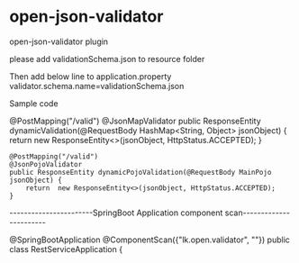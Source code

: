 # open-json-validator
open-json-validator plugin

please add validationSchema.json to resource folder

Then add below line to application.property
validator.schema.name=validationSchema.json


Sample code 

@PostMapping("/valid")
	@JsonMapValidator
    public ResponseEntity dynamicValidation(@RequestBody HashMap<String, Object> jsonObject) {
        return  new ResponseEntity<>(jsonObject, HttpStatus.ACCEPTED);
    }

	@PostMapping("/valid")
	@JsonPojoValidator
	public ResponseEntity dynamicPojoValidation(@RequestBody MainPojo jsonObject) {
		return  new ResponseEntity<>(jsonObject, HttpStatus.ACCEPTED);
	}
	
	
-----------------------SpringBoot Application component scan-----------------------

@SpringBootApplication
@ComponentScan({"lk.open.validator", "<your main package example com.demo.project>"})
public class RestServiceApplication {



